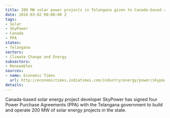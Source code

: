 ```yaml
---
title: 200 MW solar power projects in Telangana given to Canada-based company
date: 2016-03-02 00:00:00 Z
tags:
- Solar
- SkyPower
- Canada
- PPA
states:
- Telangana
sectors:
- Climate Change and Energy
subsectors:
- Renewables
sources:
- name: Economic Times
  url: http://economictimes.indiatimes.com/industry/energy/power/skypower-signs-200-mw-solar-power-purchase-agreement-with-telangana/articleshow/51106051.cms
details: 
---
```


Canada-based solar energy project developer SkyPower has signed four Power Purchase Agreements (PPA) with the Telangana government to build and operate 200 MW of solar energy projects in the state.
